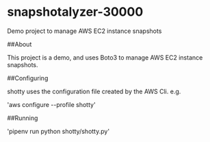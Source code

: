 # snapshotalyzer-30000

Demo project to manage AWS EC2 instance snapshots

##About

This project is a demo, and uses Boto3 to manage AWS EC2 instance snapshots.

##Configuring

shotty uses the configuration file created by the AWS Cli. e.g.

'aws configure --profile shotty'

##Running

'pipenv run python shotty/shotty.py'
